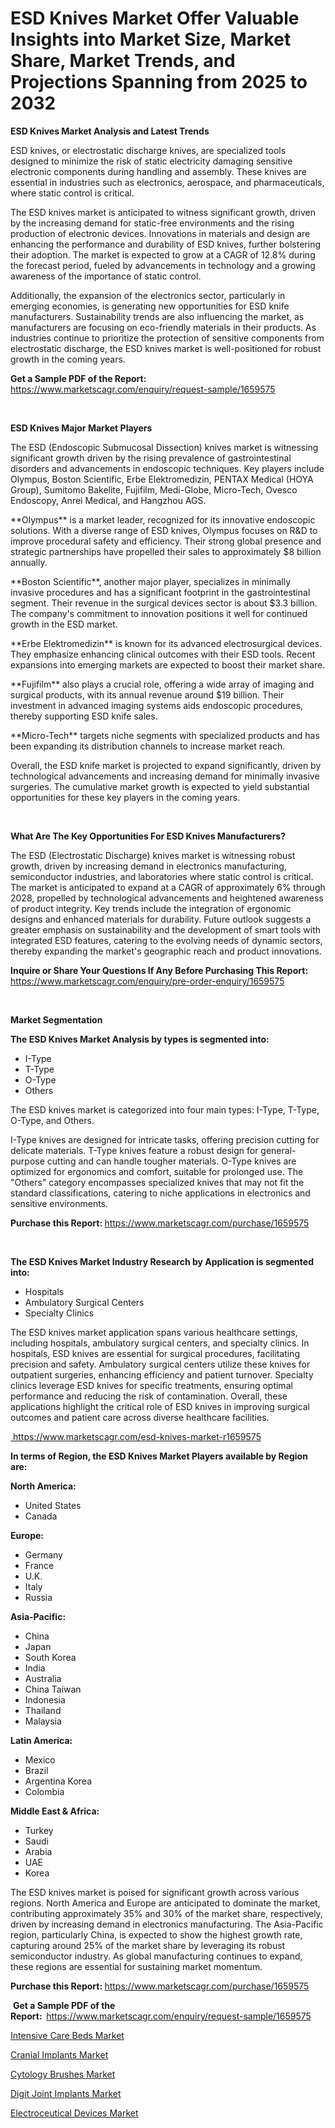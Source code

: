 <p><h1>ESD Knives Market Offer Valuable Insights into Market Size, Market Share, Market Trends, and Projections Spanning from 2025 to 2032</h1></p><p><strong>ESD Knives Market Analysis and Latest Trends</strong></p>
<p><p>ESD knives, or electrostatic discharge knives, are specialized tools designed to minimize the risk of static electricity damaging sensitive electronic components during handling and assembly. These knives are essential in industries such as electronics, aerospace, and pharmaceuticals, where static control is critical. </p><p>The ESD knives market is anticipated to witness significant growth, driven by the increasing demand for static-free environments and the rising production of electronic devices. Innovations in materials and design are enhancing the performance and durability of ESD knives, further bolstering their adoption. The market is expected to grow at a CAGR of 12.8% during the forecast period, fueled by advancements in technology and a growing awareness of the importance of static control. </p><p>Additionally, the expansion of the electronics sector, particularly in emerging economies, is generating new opportunities for ESD knife manufacturers. Sustainability trends are also influencing the market, as manufacturers are focusing on eco-friendly materials in their products. As industries continue to prioritize the protection of sensitive components from electrostatic discharge, the ESD knives market is well-positioned for robust growth in the coming years.</p></p>
<p><strong>Get a Sample PDF of the Report:&nbsp;</strong> <a href="https://www.marketscagr.com/enquiry/request-sample/1659575?utm_campaign=2176&utm_medium=2&utm_source=Github&utm_content=ia&utm_term=03032025&utm_id=esd-knives">https://www.marketscagr.com/enquiry/request-sample/1659575</a></p>
<p>&nbsp;</p>
<p><strong>ESD Knives Major Market Players</strong></p>
<p><p>The ESD (Endoscopic Submucosal Dissection) knives market is witnessing significant growth driven by the rising prevalence of gastrointestinal disorders and advancements in endoscopic techniques. Key players include Olympus, Boston Scientific, Erbe Elektromedizin, PENTAX Medical (HOYA Group), Sumitomo Bakelite, Fujifilm, Medi-Globe, Micro-Tech, Ovesco Endoscopy, Anrei Medical, and Hangzhou AGS.</p><p>**Olympus** is a market leader, recognized for its innovative endoscopic solutions. With a diverse range of ESD knives, Olympus focuses on R&D to improve procedural safety and efficiency. Their strong global presence and strategic partnerships have propelled their sales to approximately $8 billion annually.</p><p>**Boston Scientific**, another major player, specializes in minimally invasive procedures and has a significant footprint in the gastrointestinal segment. Their revenue in the surgical devices sector is about $3.3 billion. The company's commitment to innovation positions it well for continued growth in the ESD market.</p><p>**Erbe Elektromedizin** is known for its advanced electrosurgical devices. They emphasize enhancing clinical outcomes with their ESD tools. Recent expansions into emerging markets are expected to boost their market share.</p><p>**Fujifilm** also plays a crucial role, offering a wide array of imaging and surgical products, with its annual revenue around $19 billion. Their investment in advanced imaging systems aids endoscopic procedures, thereby supporting ESD knife sales.</p><p>**Micro-Tech** targets niche segments with specialized products and has been expanding its distribution channels to increase market reach.</p><p>Overall, the ESD knife market is projected to expand significantly, driven by technological advancements and increasing demand for minimally invasive surgeries. The cumulative market growth is expected to yield substantial opportunities for these key players in the coming years.</p></p>
<p>&nbsp;</p>
<p><strong>What Are The Key Opportunities For ESD Knives Manufacturers?</strong></p>
<p><p>The ESD (Electrostatic Discharge) knives market is witnessing robust growth, driven by increasing demand in electronics manufacturing, semiconductor industries, and laboratories where static control is critical. The market is anticipated to expand at a CAGR of approximately 6% through 2028, propelled by technological advancements and heightened awareness of product integrity. Key trends include the integration of ergonomic designs and enhanced materials for durability. Future outlook suggests a greater emphasis on sustainability and the development of smart tools with integrated ESD features, catering to the evolving needs of dynamic sectors, thereby expanding the market's geographic reach and product innovations.</p></p>
<p><strong>Inquire or Share Your Questions If Any Before Purchasing This Report:</strong> <a href="https://www.marketscagr.com/enquiry/pre-order-enquiry/1659575?utm_campaign=2176&utm_medium=2&utm_source=Github&utm_content=ia&utm_term=03032025&utm_id=esd-knives">https://www.marketscagr.com/enquiry/pre-order-enquiry/1659575</a></p>
<p>&nbsp;</p>
<p><strong>Market Segmentation</strong></p>
<p><strong>The ESD Knives Market Analysis by types is segmented into:</strong></p>
<p><ul><li>I-Type</li><li>T-Type</li><li>O-Type</li><li>Others</li></ul></p>
<p><p>The ESD knives market is categorized into four main types: I-Type, T-Type, O-Type, and Others. </p><p>I-Type knives are designed for intricate tasks, offering precision cutting for delicate materials. T-Type knives feature a robust design for general-purpose cutting and can handle tougher materials. O-Type knives are optimized for ergonomics and comfort, suitable for prolonged use. The "Others" category encompasses specialized knives that may not fit the standard classifications, catering to niche applications in electronics and sensitive environments.</p></p>
<p><strong>Purchase this Report:&nbsp;</strong><a href="https://www.marketscagr.com/purchase/1659575?utm_campaign=2176&utm_medium=2&utm_source=Github&utm_content=ia&utm_term=03032025&utm_id=esd-knives">https://www.marketscagr.com/purchase/1659575</a></p>
<p>&nbsp;</p>
<p><strong>The ESD Knives Market Industry Research by Application is segmented into:</strong></p>
<p><ul><li>Hospitals</li><li>Ambulatory Surgical Centers</li><li>Specialty Clinics</li></ul></p>
<p><p>The ESD knives market application spans various healthcare settings, including hospitals, ambulatory surgical centers, and specialty clinics. In hospitals, ESD knives are essential for surgical procedures, facilitating precision and safety. Ambulatory surgical centers utilize these knives for outpatient surgeries, enhancing efficiency and patient turnover. Specialty clinics leverage ESD knives for specific treatments, ensuring optimal performance and reducing the risk of contamination. Overall, these applications highlight the critical role of ESD knives in improving surgical outcomes and patient care across diverse healthcare facilities.</p></p>
<p><a href="https://www.marketscagr.com/esd-knives-market-r1659575?utm_campaign=2176&utm_medium=2&utm_source=Github&utm_content=ia&utm_term=03032025&utm_id=esd-knives">&nbsp;https://www.marketscagr.com/esd-knives-market-r1659575</a></p>
<p><strong>In terms of Region, the ESD Knives Market Players available by Region are:</strong></p>
<p>
    <p> <strong> North America: </strong>
        <ul>
            <li>United States</li>
            <li>Canada</li>
        </ul>
        </p> 
    <p> <strong> Europe: </strong>
        <ul>
            <li>Germany</li>
            <li>France</li>
            <li>U.K.</li>
            <li>Italy</li>
            <li>Russia</li>
        </ul>
        </p> 
    <p> <strong> Asia-Pacific: </strong>
        <ul>
            <li>China</li>
            <li>Japan</li>
            <li>South Korea</li>
            <li>India</li>
            <li>Australia</li>
            <li>China Taiwan</li>
            <li>Indonesia</li>
            <li>Thailand</li>
            <li>Malaysia</li>
        </ul>
        </p> 
    <p> <strong> Latin America: </strong>
        <ul>
            <li>Mexico</li>
            <li>Brazil</li>
            <li>Argentina Korea</li>
            <li>Colombia</li>
        </ul>
        </p> 
    <p> <strong> Middle East & Africa: </strong>
        <ul>
            <li>Turkey</li>
            <li>Saudi</li>
            <li>Arabia</li>
            <li>UAE</li>
            <li>Korea</li>
        </ul>
    </p>
    </p>
<p><p>The ESD knives market is poised for significant growth across various regions. North America and Europe are anticipated to dominate the market, contributing approximately 35% and 30% of the market share, respectively, driven by increasing demand in electronics manufacturing. The Asia-Pacific region, particularly China, is expected to show the highest growth rate, capturing around 25% of the market share by leveraging its robust semiconductor industry. As global manufacturing continues to expand, these regions are essential for sustaining market momentum.</p></p>
<p><strong>Purchase this Report: </strong><a href="https://www.marketscagr.com/purchase/1659575?utm_campaign=2176&utm_medium=2&utm_source=Github&utm_content=ia&utm_term=03032025&utm_id=esd-knives">https://www.marketscagr.com/purchase/1659575</a></p>
<p>&nbsp;<strong>Get a Sample PDF of the Report:&nbsp;&nbsp;</strong><a href="https://www.marketscagr.com/enquiry/request-sample/1659575?utm_campaign=2176&utm_medium=2&utm_source=Github&utm_content=ia&utm_term=03032025&utm_id=esd-knives">https://www.marketscagr.com/enquiry/request-sample/1659575</a></p>
<p><strong></strong></p>
<p><p><a href="https://github.com/kaniselway4c/Market-Research-Report-List-1/blob/main/intensive-care-beds-market.md?utm_campaign=2176&utm_medium=2&utm_source=Github&utm_content=ia&utm_term=03032025&utm_id=esd-knives">Intensive Care Beds Market</a></p><p><a href="https://github.com/rubiogruis0p/Market-Research-Report-List-1/blob/main/cranial-implants-market.md?utm_campaign=2176&utm_medium=2&utm_source=Github&utm_content=ia&utm_term=03032025&utm_id=esd-knives">Cranial Implants Market</a></p><p><a href="https://github.com/steegwajma22/Market-Research-Report-List-1/blob/main/cytology-brushes-market.md?utm_campaign=2176&utm_medium=2&utm_source=Github&utm_content=ia&utm_term=03032025&utm_id=esd-knives">Cytology Brushes Market</a></p><p><a href="https://github.com/fulceclubbs2/Market-Research-Report-List-1/blob/main/digit-joint-implants-market.md?utm_campaign=2176&utm_medium=2&utm_source=Github&utm_content=ia&utm_term=03032025&utm_id=esd-knives">Digit Joint Implants Market</a></p><p><a href="https://github.com/BryceTownsendr/Market-Research-Report-List-7/blob/main/electroceutical-devices-market.md?utm_campaign=2176&utm_medium=2&utm_source=Github&utm_content=ia&utm_term=03032025&utm_id=esd-knives">Electroceutical Devices Market</a></p></p>